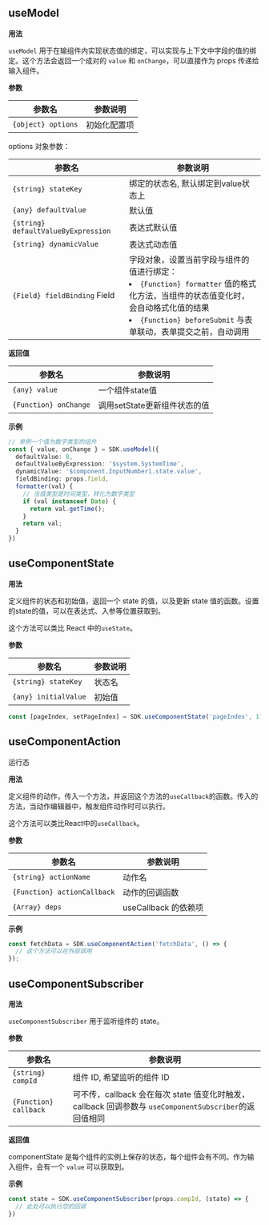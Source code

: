 
## useModel

**用法**

`useModel` 用于在输组件内实现状态值的绑定，可以实现与上下文中字段的值的绑定。这个方法会返回一个成对的 `value` 和 `onChange`，可以直接作为 props 传递给输入组件。

**参数**

|参数名 | 参数说明 | 
|---------|---------|
| `{object} options` | 初始化配置项 |

options 对象参数：

|参数名 | 参数说明 | 
|---------|---------|
| `{string} stateKey`  | 绑定的状态名, 默认绑定到value状态上 | 
| `{any} defaultValue`  | 默认值| 
| `{string} defaultValueByExpression`  | 表达式默认值 | 
| `{string} dynamicValue`  | 表达式动态值 |
| `{Field} fieldBinding` Field | 字段对象，设置当前字段与组件的值进行绑定：<li>`{Function} formatter` 值的格式化方法，当组件的状态值变化时，会自动格式化值的结果</li><li>`{Function} beforeSubmit` 与表单联动，表单提交之前，自动调用</li> | 

**返回值**

|参数名 | 参数说明 | 
|---------|---------|
|  `{any} value`  | 一个组件state值
|  `{Function} onChange`  | 调用setState更新组件状态的值 | 

**示例**

``` ts
// 举例一个值为数字类型的组件
const { value, onChange } = SDK.useModel({
  defaultValue: 0,
  defaultValueByExpression: '$system.SystemTime',
  dynamicValue: '$component.InputNumber1.state.value',
  fieldBinding: props.field,
  formatter(val) {
    // 当值类型是时间类型，转化为数字类型
    if (val instanceof Date) {
      return val.getTime();
    }
    return val;
  }
})
```

## useComponentState

**用法**

定义组件的状态和初始值，返回一个 state 的值，以及更新 state 值的函数。设置的state的值，可以在表达式、入参等位置获取到。

这个方法可以类比 React 中的`useState`。

**参数**

|参数名 | 参数说明 | 
|---------|---------|
| `{string} stateKey`  | 状态名 |
| `{any} initialValue`  | 初始值 |

``` ts
const [pageIndex, setPageIndex] = SDK.useComponentState('pageIndex', 1);
```

## useComponentAction

<Tag theme="primary" className="apa-font-16">运行态</Tag>

**用法**

定义组件的动作，传入一个方法，并返回这个方法的`useCallback`的函数。传入的方法，当动作编辑器中，触发组件动作时可以执行。

这个方法可以类比React中的`useCallback`。

**参数**

|参数名 | 参数说明 | 
|---------|---------|
|  `{string} actionName` | 动作名 |
| `{Function} actionCallback` | 动作的回调函数 | 
| `{Array} deps` | useCallback 的依赖项 | 


**示例**
``` ts
const fetchData = SDK.useComponentAction('fetchData', () => {
  // 这个方法可以在外部调用
});
```


## useComponentSubscriber

**用法**

`useComponentSubscriber` 用于监听组件的 state。

**参数**

|参数名 | 参数说明 | 
|---------|---------|
| `{string} compId` | 组件 ID, 希望监听的组件 ID | 
| `{Function} callback`  | 可不传，callback 会在每次 state 值变化时触发，callback 回调参数与 `useComponentSubscriber`的返回值相同 |

**返回值**

componentState 是每个组件的实例上保存的状态，每个组件会有不同。作为输入组件，会有一个 `value` 可以获取到。

**示例**

``` ts
const state = SDK.useComponentSubscriber(props.compId, (state) => {
  // 此处可以执行您的回调
})
```
